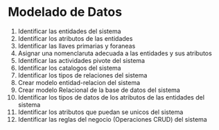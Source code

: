 # Modelado de Datos

1. Identificar las entidades del sistema
1. Identificar los atributos de las entidades
1. Identificar las llaves primarias y foraneas
1. Asignar una nomenclaruta adecuada a las entidades y sus atributos
1. Identificar las actividades pivote del sistema
1. Identificar los catalogos del sistema
1. Identificar los tipos de relaciones del sistema
1. Crear modelo entidad-relacion del sistema
1. Crear modelo Relacional de la base de datos del sistema
1. Identificar los tipos de datos de los atributos de las entidades del sistema
1. Identificar los atributos que puedan se unicos del sistema
1. Identificar las reglas del negocio (Operaciones CRUD) del sistema
